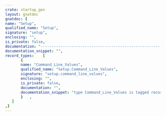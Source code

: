 ```yaml
---
crate: startup_gen
layout: gnatdoc
gnatdoc: {
name: "Setup",
qualified_name: "Setup",
signature: "setup",
enclosing: "",
is_private: false,
documentation: "----------------------------------------------------------------------------\n                                                                          --\n                               startup-gen                                --\n                                                                          --\n                        Copyright (C) 2019, AdaCore                       --\n                                                                          --\n This is  free  software;  you can redistribute it and/or modify it under --\n terms of the  GNU  General Public License as published by the Free Soft- --\n ware  Foundation;  either version 3,  or (at your option) any later ver- --\n sion.  This software is distributed in the hope  that it will be useful, --\n but WITHOUT ANY WARRANTY;  without even the implied warranty of MERCHAN- --\n TABILITY or FITNESS FOR A PARTICULAR PURPOSE. See the GNU General Public --\n License for more details.  You should have received  a copy of the  GNU  --\n General Public License distributed with GNAT; see file  COPYING. If not, --\n see <http://www.gnu.org/licenses/>.                                      --\n                                                                          --\n----------------------------------------------------------------------------",
documentation_snippet: "",
record_types:    [
       {
       name: "Command_Line_Values",
       qualified_name: "Setup.Command_Line_Values",
       signature: "setup.command_line_values",
       enclosing: "",
       is_private: false,
       documentation: "",
       documentation_snippet: "type Command_Line_Values is tagged record\n   Project_File      : aliased String_Access := null;\n   Linker_File       : aliased String_Access := null;\n   Startup_Code_File : aliased String_Access := null;\n   Print_Tags        : aliased Boolean       := False;\nend record;",
       }   ,
   ]
,}
---
```

